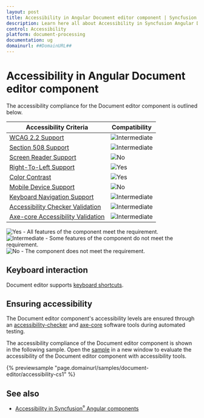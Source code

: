 ```yaml
---
layout: post
title: Accessibility in Angular Document editor component | Syncfusion
description: Learn here all about Accessibility in Syncfusion Angular Document editor component of Syncfusion Essential JS 2 and more.
control: Accessibility 
platform: document-processing
documentation: ug
domainurl: ##DomainURL##
---
```


# Accessibility in Angular Document editor component

The accessibility compliance for the Document editor component is outlined below.

| Accessibility Criteria | Compatibility |
| -- | -- |
| [WCAG 2.2 Support](https://ej2.syncfusion.com/angular/documentation/common/accessibility#accessibility-standards) | <img src="https://cdn.syncfusion.com/content/images/documentation/partial.png" alt="Intermediate"> |
| [Section 508 Support](https://ej2.syncfusion.com/angular/documentation/common/accessibility#accessibility-standards) | <img src="https://cdn.syncfusion.com/content/images/documentation/partial.png" alt="Intermediate"> |
| [Screen Reader Support](https://ej2.syncfusion.com/angular/documentation/common/accessibility#screen-reader-support) | <img src="https://cdn.syncfusion.com/content/images/documentation/not-supported.png" alt="No"> |
| [Right-To-Left Support](https://ej2.syncfusion.com/angular/documentation/common/accessibility#right-to-left-support) | <img src="https://cdn.syncfusion.com/content/images/documentation/full.png" alt="Yes"> |
| [Color Contrast](https://ej2.syncfusion.com/angular/documentation/common/accessibility#color-contrast) | <img src="https://cdn.syncfusion.com/content/images/documentation/full.png" alt="Yes"> |
| [Mobile Device Support](https://ej2.syncfusion.com/angular/documentation/common/accessibility#mobile-device-support) | <img src="https://cdn.syncfusion.com/content/images/documentation/not-supported.png" alt="No"> |
| [Keyboard Navigation Support](https://ej2.syncfusion.com/angular/documentation/common/accessibility#keyboard-navigation-support) | <img src="https://cdn.syncfusion.com/content/images/documentation/partial.png" alt="Intermediate"> |
| [Accessibility Checker Validation](https://ej2.syncfusion.com/angular/documentation/common/accessibility#ensuring-accessibility) | <img src="https://cdn.syncfusion.com/content/images/documentation/partial.png" alt="Intermediate"> |
| [Axe-core Accessibility Validation](https://ej2.syncfusion.com/angular/documentation/common/accessibility#ensuring-accessibility) | <img src="https://cdn.syncfusion.com/content/images/documentation/partial.png" alt="Intermediate"> |

<style>
    .post .post-content img {
        display: inline-block;
        margin: 0.5em 0;
    }
</style>
<div><img src="https://cdn.syncfusion.com/content/images/documentation/full.png" alt="Yes"> - All features of the component meet the requirement.</div>

<div><img src="https://cdn.syncfusion.com/content/images/documentation/partial.png" alt="Intermediate"> - Some features of the component do not meet the requirement.</div>

<div><img src="https://cdn.syncfusion.com/content/images/documentation/not-supported.png" alt="No"> - The component does not meet the requirement.</div>

## Keyboard interaction

Document editor supports [keyboard shortcuts](./keyboard-shortcut).

## Ensuring accessibility

The Document editor component's accessibility levels are ensured through an [accessibility-checker](https://www.npmjs.com/package/accessibility-checker) and [axe-core](https://www.npmjs.com/package/axe-core) software tools during automated testing.

The accessibility compliance of the Document editor component is shown in the following sample. Open the [sample](https://ej2.syncfusion.com/accessibility/wordprocessor.html) in a new window to evaluate the accessibility of the Document editor component with accessibility tools.

{% previewsample "page.domainurl/samples/document-editor/accessibility-cs1" %}

## See also

- [Accessibility in Syncfusion<sup style="font-size:70%">&reg;</sup> Angular components](https://ej2.syncfusion.com/angular/documentation/common/accessibility)